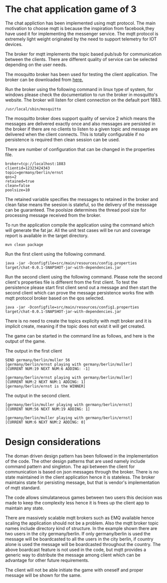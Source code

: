 # The chat application game of 3

The chat appliction has been implemented using mqtt protocol. The main motivation to choose mqtt is because the inspiration from facebook,they have used it for implementing the messenger service. The mqtt protocol is extremely light weight originated by the need to support telemetry for IOT devices.

The broker for mqtt implements the topic based pub/sub for communication between the clients. There are different quality of service can be selected depending on the user needs.

The mosquitto broker has been used for testing the client application. The broker can be downloaded from [here.](https://mosquitto.org/)

Run the broker using the following command in linux type of system, for windows please check the documentation to run the broker in mosquitto's website. The broker will listen for client connection on the default port 1883. 
```
/usr/local/sbin/mosquitto
```

The mosquitto broker does support quality of service 2 which means the messages are delivered exactly once and also messages are persisted in the broker if there are no clients to listen to a given topic and message are delivered when the client connects. This is totally configurable if no persistence is required then clean session can be used.

There are number of configuration that can be changed in the properties file. 

```
broker=tcp://localhost:1883
clientid=12323424343
topic=germany/berlin/ernst
qos=2
retained=true
clean=false
poolsize=10
```

The retained variable specifies the messages to retained in the broker and clean false means the seesion is stateful, so the delivery of the messsage can be guaranteed. The poolsize determines the thread pool size for processing message received from the broker.

To run the application compile the application using the command which will generate the fat jar. All the unit test cases will be run and coverage report is available in the target directory.
```
mvn clean package
```
Run the first client using the following command. 
```
java -jar -Dconfigfile=src/main/resources/config.properties target/chat-0.0.1-SNAPSHOT-jar-with-dependencies.jar
```

Run the second client using the following command. Please note the second client's properties file is different from the first client. To test the persistence please start first client send out a message and then start the second client which can prove the message persistence works fine with mqtt protocol broker based on the qos selected. 

```
java -jar -Dconfigfile=src/main/resources/config1.properties target/chat-0.0.1-SNAPSHOT-jar-with-dependencies.jar
```
There is no need to create the topics explicity with mqtt broker and it is implicit create, meaning if the topic does not exist it will get created. 

The game can be started in the command line as follows, and here is the output of the game. 

The output in the first client
```
SEND germany/berlin/muller 56
[germany/berlin/ernst playing with germany/berlin/muller]
[CURRENT NUM:19 NEXT NUM:6 ADDING: -1]

[germany/berlin/ernst playing with germany/berlin/muller]
[CURRENT NUM:2 NEXT NUM:1 ADDING: 1]
[germany/berlin/ernst is the WINNER]
```

The output in the second client. 
```
[germany/berlin/muller playing with germany/berlin/ernst]
[CURRENT NUM:56 NEXT NUM:19 ADDING: 1]

[germany/berlin/muller playing with germany/berlin/ernst]
[CURRENT NUM:6 NEXT NUM:2 ADDING: 0]
```


# Design considerations
   The doman driven design pattern has been followed in the implementation of the code. The other design patterns that are used namely include command pattern and singleton. The api between the client for communication is based on json messages through the broker. There is no state maintained in the client application hence it is stateless. The broker maintains state for persisting message, but that is vendor's implementation of mqtt standard.  

   The code allows simulataneous games between two users this decision was made to keep the complexity less hence it is frees up the client app to maintain any state. 

   There are massively scalable mqtt brokers such as EMQ available hence scaling the application should not be a problem. Also the mqtt broker topic names include directory kind of structure. In the example shown there are two users in the city germany/berlin. If only germany/berlin is used the message will be boardcasted to all the users in the city berlin, if country alone is used the message will be boardcasted throughout the country. The above boardcast feature is not used in the code, but mqtt provides a generic way to distribute the message among client which can be advantage for other future requirements. 

The client will not be able initiate the game with oneself and proper message will be shown for the same. 
